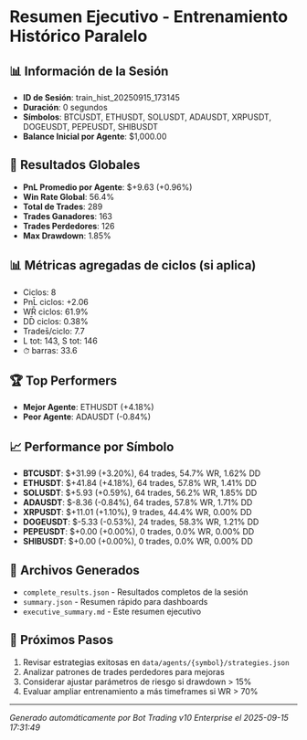 # Resumen Ejecutivo - Entrenamiento Histórico Paralelo

## 📊 Información de la Sesión
- **ID de Sesión**: train_hist_20250915_173145
- **Duración**: 0 segundos
- **Símbolos**: BTCUSDT, ETHUSDT, SOLUSDT, ADAUSDT, XRPUSDT, DOGEUSDT, PEPEUSDT, SHIBUSDT
- **Balance Inicial por Agente**: $1,000.00

## 🎯 Resultados Globales
- **PnL Promedio por Agente**: $+9.63 (+0.96%)
- **Win Rate Global**: 56.4%
- **Total de Trades**: 289
- **Trades Ganadores**: 163
- **Trades Perdedores**: 126
- **Max Drawdown**: 1.85%

## 📊 Métricas agregadas de ciclos (si aplica)
- Ciclos: 8
- PnL̄ ciclos: +2.06
- WR̄ ciclos: 61.9%
- DD̄ ciclos: 0.38%
- Trades̄/ciclo: 7.7
- L tot: 143, S tot: 146
- ⏱̄ barras: 33.6


## 🏆 Top Performers
- **Mejor Agente**: ETHUSDT (+4.18%)
- **Peor Agente**: ADAUSDT (-0.84%)

## 📈 Performance por Símbolo
- **BTCUSDT**: $+31.99 (+3.20%), 64 trades, 54.7% WR, 1.62% DD
- **ETHUSDT**: $+41.84 (+4.18%), 64 trades, 57.8% WR, 1.41% DD
- **SOLUSDT**: $+5.93 (+0.59%), 64 trades, 56.2% WR, 1.85% DD
- **ADAUSDT**: $-8.36 (-0.84%), 64 trades, 57.8% WR, 1.71% DD
- **XRPUSDT**: $+11.01 (+1.10%), 9 trades, 44.4% WR, 0.00% DD
- **DOGEUSDT**: $-5.33 (-0.53%), 24 trades, 58.3% WR, 1.21% DD
- **PEPEUSDT**: $+0.00 (+0.00%), 0 trades, 0.0% WR, 0.00% DD
- **SHIBUSDT**: $+0.00 (+0.00%), 0 trades, 0.0% WR, 0.00% DD

## 📁 Archivos Generados
- `complete_results.json` - Resultados completos de la sesión
- `summary.json` - Resumen rápido para dashboards
- `executive_summary.md` - Este resumen ejecutivo

## 🎯 Próximos Pasos
1. Revisar estrategias exitosas en `data/agents/{symbol}/strategies.json`
2. Analizar patrones de trades perdedores para mejoras
3. Considerar ajustar parámetros de riesgo si drawdown > 15%
4. Evaluar ampliar entrenamiento a más timeframes si WR > 70%

---
*Generado automáticamente por Bot Trading v10 Enterprise el 2025-09-15 17:31:49*
